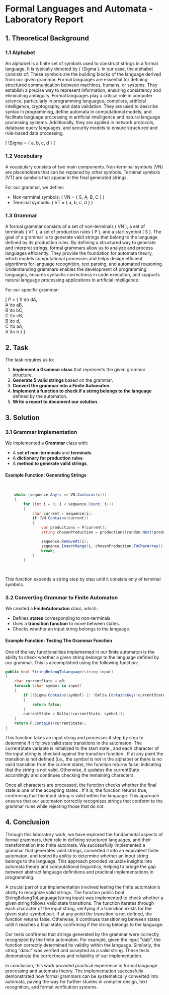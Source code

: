 # Formal Languages and Automata - Laboratory Report

## 1. Theoretical Background

### 1.1 Alphabet
An alphabet is a finite set of symbols used to construct strings in a formal language. It is typically denoted by \( \Sigma \). In our case, the alphabet consists of:
These symbols are the building blocks of the language derived from our given grammar. Formal languages are essential for defining structured communication between machines, humans, or systems. They establish a precise way to represent information, ensuring consistency and eliminating ambiguity. Formal languages play a critical role in computer science, particularly in programming languages, compilers, artificial intelligence, cryptography, and data validation. They are used to describe syntax in programming, define automata in computational models, and facilitate language processing in artificial intelligence and natural language processing systems. Additionally, they are applied in network protocols, database query languages, and security models to ensure structured and rule-based data processing.

\[ \Sigma = \{ a, b, c, d \} \]


### 1.2 Vocabulary
A vocabulary consists of two main components. Non-terminal symbols (VN) are placeholders that can be replaced by other symbols. Terminal symbols (VT) are symbols that appear in the final generated strings. 

For our grammar, we define:
- Non-terminal symbols: \( VN = \{ S, A, B, C \} \)
- Terminal symbols: \( VT = \{ a, b, c, d \} \)

### 1.3 Grammar
A formal grammar consists of a set of non-terminals \( VN \), a set of terminals \( VT \), a set of production rules \( P \), and a start symbol \( S \). 
The goal of a grammar is to generate valid strings that belong to the language defined by its production rules. By defining a structured way to generate and interpret strings, formal grammars allow us to analyze and process languages efficiently. They provide the foundation for automata theory, which models computational processes and helps design efficient algorithms for language recognition, text parsing, and automated reasoning. Understanding grammars enables the development of programming languages, ensures syntactic correctness in code execution, and supports natural language processing applications in artificial intelligence.


For our specific grammar:

\[
P = \{
S \to dA,\
A \to aB,\
B \to bC,\
C \to cB,\
B \to d,\
C \to aA,\
A \to b
\}
\]




## 2. Task

The task requires us to:
1. **Implement a Grammar class** that represents the given grammar structure.
2. **Generate 5 valid strings** based on the grammar.
3. **Convert the grammar into a Finite Automaton**.
4. **Implement a function to check if a string belongs to the language** defined by the automaton.
5. **Write a report to document our solution**.

## 3. Solution

### 3.1 Grammar Implementation
We implemented a **Grammar** class with:
- A **set of non-terminals** and **terminals**.
- A **dictionary for production rules**.
- A **method to generate valid strings**.

#### Example Function: Generating Strings
```csharp
             

    while (sequence.Any(c => VN.Contains(c)))
    {
        for (int i = 0; i < sequence.Count; i++)
        {
            char current = sequence[i];
            if (VN.Contains(current))
            {
                var productions = P[current];
                string chosenProduction = productions[random.Next(productions.Count)];

                sequence.RemoveAt(i);
                sequence.InsertRange(i, chosenProduction.ToCharArray());
                break;
            }
        }
      
 
```
This function expands a string step by step until it consists only of terminal symbols.

### 3.2 Converting Grammar to Finite Automaton
We created a **FiniteAutomaton** class, which:
- Defines **states** corresponding to non-terminals.
- Uses a **transition function** to move between states.
- Checks whether an input string belongs to the language.

#### Example Function: Testing The Grammar Function
One of the key functionalities implemented in our finite automaton is the ability to check whether a given string belongs to the language defined by our grammar. This is accomplished using the following function:
```csharp
public bool StringBelongToLanguage(string input)
{
    char currentState = q0;
    foreach (char symbol in input)
    {
        if (!Sigma.Contains(symbol) || !Delta.ContainsKey((currentState, symbol)))
        {
            return false;
        }
        currentState = Delta[(currentState, symbol)];
    }
    return F.Contains(currentState);
}
```
This function takes an input string and processes it step by step to determine if it follows valid state transitions in the automaton. The currentState variable is initialized to the start state , and each character of the input string is checked against the transition function . If at any point the transition is not defined (i.e., the symbol is not in the alphabet or there is no valid transition from the current state), the function returns false, indicating that the string is not valid. Otherwise, it updates the currentState accordingly and continues checking the remaining characters.

Once all characters are processed, the function checks whether the final state is one of the accepting states . If it is, the function returns true, confirming that the input string is valid within the language. This approach ensures that our automaton correctly recognizes strings that conform to the grammar rules while rejecting those that do not.

## 4. Conclusion

Through this laboratory work, we have explored the fundamental aspects of formal grammars, their role in defining structured languages, and their transformation into finite automata. We successfully implemented a grammar that generates valid strings, converted it into an equivalent finite automaton, and tested its ability to determine whether an input string belongs to the language. This approach provided valuable insights into automata theory and computational linguistics, helping to bridge the gap between abstract language definitions and practical implementations in programming.

A crucial part of our implementation involved testing the finite automaton's ability to recognize valid strings. The function public bool StringBelongToLanguage(string input) was implemented to check whether a given string follows valid state transitions. The function iterates through each character of the input string, verifying if a transition exists for the given state-symbol pair. If at any point the transition is not defined, the function returns false. Otherwise, it continues transitioning between states until it reaches a final state, confirming if the string belongs to the language.

Our tests confirmed that strings generated by the grammar were correctly recognized by the finite automaton. For example, given the input "dab", the function correctly determined its validity within the language. Similarly, the string "dabc" was verified and accepted as a valid string. These tests demonstrate the correctness and reliability of our implementation.

In conclusion, this work provided practical experience in formal language processing and automata theory. The implementation successfully demonstrated how formal grammars can be systematically converted into automata, paving the way for further studies in compiler design, text recognition, and formal verification systems.

